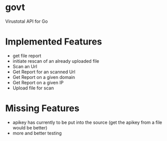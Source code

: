 govt
====

Virustotal API for Go

Implemented Features
====================

- get file report
- initiate rescan of an already uploaded file
- Scan an Url
- Get Report for an scanned Url
- Get Report on a given domain
- Get Report on a given IP
- Upload file for scan

Missing Features
================

- apikey has currently to be put into the source (get the apikey from a file would be better)
- more and better testing
